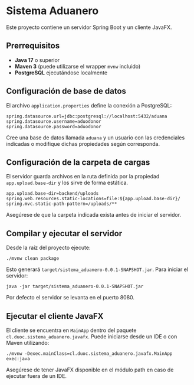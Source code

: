 # Sistema Aduanero

Este proyecto contiene un servidor Spring Boot y un cliente JavaFX.

## Prerrequisitos

- **Java 17** o superior
- **Maven 3** (puede utilizarse el wrapper `mvnw` incluido)
- **PostgreSQL** ejecutándose localmente

## Configuración de base de datos

El archivo `application.properties` define la conexión a PostgreSQL:

```
spring.datasource.url=jdbc:postgresql://localhost:5432/aduana
spring.datasource.username=aduodonor
spring.datasource.password=aduodonor
```

Cree una base de datos llamada `aduana` y un usuario con las credenciales indicadas o modifique dichas propiedades según corresponda.

## Configuración de la carpeta de cargas

El servidor guarda archivos en la ruta definida por la propiedad `app.upload.base-dir` y los sirve de forma estática.

```
app.upload.base-dir=backend/uploads
spring.web.resources.static-locations=file:${app.upload.base-dir}/
spring.mvc.static-path-pattern=/uploads/**
```

Asegúrese de que la carpeta indicada exista antes de iniciar el servidor.

## Compilar y ejecutar el servidor

Desde la raíz del proyecto ejecute:

```
./mvnw clean package
```

Esto generará `target/sistema_aduanero-0.0.1-SNAPSHOT.jar`. Para iniciar el servidor:

```
java -jar target/sistema_aduanero-0.0.1-SNAPSHOT.jar
```

Por defecto el servidor se levanta en el puerto 8080.

## Ejecutar el cliente JavaFX

El cliente se encuentra en `MainApp` dentro del paquete `cl.duoc.sistema_aduanero.javafx`. Puede iniciarse desde un IDE o con Maven utilizando:

```
./mvnw -Dexec.mainClass=cl.duoc.sistema_aduanero.javafx.MainApp exec:java
```

Asegúrese de tener JavaFX disponible en el módulo path en caso de ejecutar fuera de un IDE.

